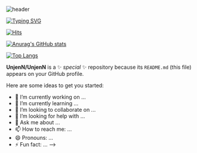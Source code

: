 ![header](https://capsule-render.vercel.app/api?type=wave&color=auto&height=300&section=header&text=README&fontSize=90)

[![Typing SVG](https://readme-typing-svg.demolab.com/?lines=O+p+e+n+S+o+u+r+c+e;P+r+o+g+r+a+m+m+i+n+g;F+i+r+s+t+A+s+s+i+g+n+m+e+n+t)](https://git.io/typing-svg)
	
[![Hits](https://hits.seeyoufarm.com/api/count/incr/badge.svg?url=https%3A%2F%2Fgithub.com%2Fgjbae1212%2Fhit-counter)](https://hits.seeyoufarm.com)

[![Anurag's GitHub stats](https://github-readme-stats.vercel.app/api?username=UnjenN)](https://github.com/UnjenN/github-readme-stats)

[![Top Langs](https://github-readme-stats.vercel.app/api/top-langs/?username=UnjenN)](https://github.com/UnjenN/github-readme-stats)

**UnjenN/UnjenN** is a ✨ _special_ ✨ repository because its `README.md` (this file) appears on your GitHub profile.

Here are some ideas to get you started:

- 🔭 I’m currently working on ...
- 🌱 I’m currently learning ...
- 👯 I’m looking to collaborate on ...
- 🤔 I’m looking for help with ...
- 💬 Ask me about ...
- 📫 How to reach me: ...
- 😄 Pronouns: ...
- ⚡ Fun fact: ...
-->
